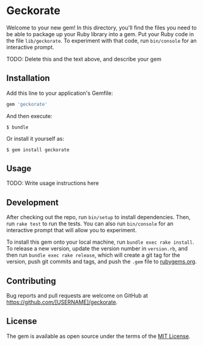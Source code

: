 # Geckorate

Welcome to your new gem! In this directory, you'll find the files you need to be able to package up your Ruby library into a gem. Put your Ruby code in the file `lib/geckorate`. To experiment with that code, run `bin/console` for an interactive prompt.

TODO: Delete this and the text above, and describe your gem

## Installation

Add this line to your application's Gemfile:

```ruby
gem 'geckorate'
```

And then execute:

    $ bundle

Or install it yourself as:

    $ gem install geckorate

## Usage

TODO: Write usage instructions here

## Development

After checking out the repo, run `bin/setup` to install dependencies. Then, run `rake test` to run the tests. You can also run `bin/console` for an interactive prompt that will allow you to experiment.

To install this gem onto your local machine, run `bundle exec rake install`. To release a new version, update the version number in `version.rb`, and then run `bundle exec rake release`, which will create a git tag for the version, push git commits and tags, and push the `.gem` file to [rubygems.org](https://rubygems.org).

## Contributing

Bug reports and pull requests are welcome on GitHub at https://github.com/[USERNAME]/geckorate.

## License

The gem is available as open source under the terms of the [MIT License](https://opensource.org/licenses/MIT).
